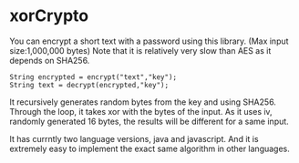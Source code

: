 # xorCrypto
You can encrypt a short text with a password using this library. 
(Max input size:1,000,000 bytes)
Note that it is relatively very slow than AES as it depends on SHA256.
```
String encrypted = encrypt("text","key");
String text = decrypt(encrypted,"key");
```
It recursively generates random bytes from the key and using SHA256.
Through the loop, it takes xor with the bytes of the input.
As it uses iv, randomly generated 16 bytes, the results will be different for a same input. 

It has currntly two language versions, java and javascript.
And it is extremely easy to implement the exact same algorithm in other languages.
